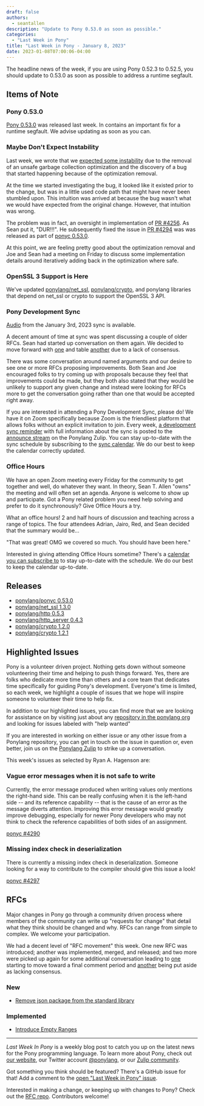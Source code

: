 ```yaml
---
draft: false
authors:
  - seantallen
description: "Update to Pony 0.53.0 as soon as possible."
categories:
  - "Last Week in Pony"
title: "Last Week in Pony - January 8, 2023"
date: 2023-01-08T07:00:06-04:00
---
```


The headline news of the week, if you are using Pony 0.52.3 to 0.52.5, you should update to 0.53.0 as soon as possible to address a runtime segfault.

<!-- more -->

## Items of Note

### Pony 0.53.0

[Pony 0.53.0](https://github.com/ponylang/ponyc/releases/tag/0.53.0) was released last week. In contains an important fix for a runtime segfault. We advise updating as soon as you can.

### Maybe Don't Expect Instability

Last week, we wrote that we [expected some instability](/blog/posts/last-week-in-pony-010123.md#some-instability-expected) due to the removal of an unsafe garbage collection optimization and the discovery of a bug that started happening because of the optimization removal.

At the time we started investigating the bug, it looked like it existed prior to the change, but was in a little used code path that might have never been stumbled upon. This intuition was arrived at because the bug wasn't what we would have expected from the original change. However, that intuition was wrong.

The problem was in fact, an oversight in implementation of [PR #4256](https://github.com/ponylang/ponyc/pull/4256). As Sean put it, "DUR!!!". He subsequently fixed the issue in [PR #4294](https://github.com/ponylang/ponyc/pull/4294) was was released as part of [ponyc 0.53.0](https://github.com/ponylang/ponyc/releases/tag/0.53.0).

At this point, we are feeling pretty good about the optimization removal and Joe and Sean had a meeting on Friday to discuss some implementation details around iteratively adding back in the optimization where safe.

### OpenSSL 3 Support is Here

We've updated [ponylang/net_ssl](https://github.com/ponylang/net_ssl), [ponylang/crypto](https://github.com/ponylang/crypto), and ponylang libraries that depend on net_ssl or crypto to support the OpenSSL 3 API.

### Pony Development Sync

[Audio](https://sync-recordings.ponylang.io/r/2023_01_03.m4a) from the January 3rd, 2023 sync is available.

A decent amount of time at sync was spent discussing a couple of older RFCs. Sean had started up conversation on them again. We decided to move forward with [one](https://github.com/ponylang/rfcs/pull/174) and table [another](https://github.com/ponylang/rfcs/pull/173) due to a lack of consensus.

There was some conversation around named arguments and our desire to see one or more RFCs proposing improvements. Both Sean and Joe encouraged folks to try coming up with proposals because they feel that improvements could be made, but they both also stated that they would be unlikely to support any given change and instead were looking for RFCs more to get the conversation going rather than one that would be accepted right away.

If you are interested in attending a Pony Development Sync, please do! We have it on Zoom specifically because Zoom is the friendliest platform that allows folks without an explicit invitation to join. Every week, [a development sync reminder](https://ponylang.zulipchat.com/#narrow/stream/189932-announce/topic/Sync.20Reminder) with full information about the sync is posted to the [announce stream](https://ponylang.zulipchat.com/#narrow/stream/189932-announce) on the Ponylang Zulip. You can stay up-to-date with the sync schedule by subscribing to the [sync calendar](https://calendar.google.com/calendar/ical/59jcru6f50mrpqbm7em4iclnkk%40group.calendar.google.com/public/basic.ics). We do our best to keep the calendar correctly updated.

### Office Hours

We have an open Zoom meeting every Friday for the community to get together and well, do whatever they want. In theory, Sean T. Allen "owns" the meeting and will often set an agenda. Anyone is welcome to show up and participate. Got a Pony related problem you need help solving and prefer to do it synchronously? Give Office Hours a try.

What an office hours! 2 and half hours of discussion and teaching across a range of topics. The four attendees Adrian, Jairo, Red, and Sean decided that the summary would be...

"That was great! OMG we covered so much. You should have been here."

Interested in giving attending Office Hours sometime? There's a [calendar you can subscribe to](https://calendar.google.com/calendar/ical/4465e68ae24131ae00461a40893f2637a2c9ac510e311a44ff78680e2f183ce3%40group.calendar.google.com/public/basic.ics) to stay up-to-date with the schedule. We do our best to keep the calendar up-to-date.

## Releases

- [ponylang/ponyc 0.53.0](https://github.com/ponylang/ponyc/releases/tag/0.53.0)
- [ponylang/net_ssl 1.3.0](https://github.com/ponylang/net_ssl/releases/tag/1.3.0)
- [ponylang/http 0.5.3](https://github.com/ponylang/http/releases/tag/0.5.3)
- [ponylang/http_server 0.4.3](https://github.com/ponylang/http_server/releases/tag/0.4.3)
- [ponylang/crypto 1.2.0](https://github.com/ponylang/crypto/releases/tag/1.2.0)
- [ponylang/crypto 1.2.1](https://github.com/ponylang/crypto/releases/tag/1.2.1)

## Highlighted Issues

Pony is a volunteer driven project. Nothing gets down without someone volunteering their time and helping to push things forward. Yes, there are folks who dedicate more time than others and a core team that dedicates time specifically for guiding Pony's development. Everyone's time is limited, so each week, we highlight a couple of issues that we hope will inspire someone to volunteer their time to help fix.

In addition to our highlighted issues, you can find more that we are looking for assistance on by visiting just about any [repository in the ponylang org](https://github.com/ponylang/) and looking for issues labeled with "help wanted"

If you are interested in working on either issue or any other issue from a Ponylang repository, you can get in touch on the issue in question or, even better, join us on the [Ponylang Zulip](https://ponylang.zulipchat.com/) to strike up a conversation.

This week's issues as selected by Ryan A. Hagenson are:

### Vague error messages when it is not safe to write

Currently, the error message produced when writing values only mentions the right-hand side. This can be really confusing when it is the left-hand side -- and its reference capability -- that is the cause of an error as the message diverts attention. Improving this error message would greatly improve debugging, especially for newer Pony developers who may not think to check the reference capabilities of both sides of an assignment.

[ponyc #4290](https://github.com/ponylang/ponyc/issues/4290)

### Missing index check in deserialization

There is currently a missing index check in deserialization. Someone looking for a way to contribute to the compiler should give this issue a look!

[ponyc #4297](https://github.com/ponylang/ponyc/issues/4297)

## RFCs

Major changes in Pony go through a community driven process where members of the community can write up "requests for change" that detail what they think should be changed and why. RFCs can range from simple to complex. We welcome your participation.

We had a decent level of "RFC movement" this week. One new RFC was introduced; another was implemented, merged, and released; and two more were picked up again for some additional conversation leading to [one](https://github.com/ponylang/rfcs/pull/174) starting to move toward a final comment period and [another](https://github.com/ponylang/rfcs/pull/173) being put aside as lacking consensus.

### New

- [Remove json package from the standard library](https://github.com/ponylang/rfcs/pull/208)

### Implemented

- [Introduce Empty Ranges](https://github.com/ponylang/rfcs/blob/main/text/0076-introduce%20empty%20ranges.md)

---

_Last Week In Pony_ is a weekly blog post to catch you up on the latest news for the Pony programming language. To learn more about Pony, check out [our website](https://ponylang.io), our Twitter account [@ponylang](https://twitter.com/ponylang), or our [Zulip community](https://ponylang.zulipchat.com).

Got something you think should be featured? There's a GitHub issue for that! Add a comment to the [open "Last Week in Pony" issue](https://github.com/ponylang/ponylang.github.io/issues?q=is%3Aissue+is%3Aopen+label%3Alast-week-in-pony).

Interested in making a change, or keeping up with changes to Pony? Check out the [RFC repo](https://github.com/ponylang/rfcs). Contributors welcome!
